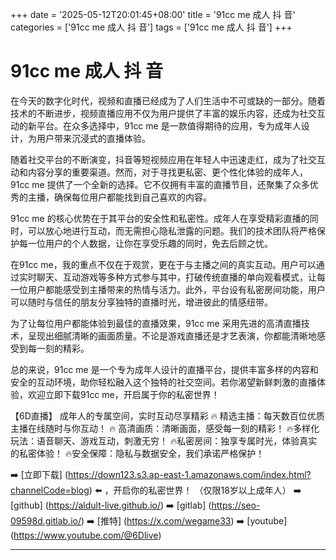 +++
date = '2025-05-12T20:01:45+08:00'
title = '91cc me 成人 抖 音'
categories = ['91cc me 成人 抖 音']
tags = ['91cc me 成人 抖 音']
+++

# 91cc me 成人 抖 音

在今天的数字化时代，视频和直播已经成为了人们生活中不可或缺的一部分。随着技术的不断进步，视频直播应用不仅为用户提供了丰富的娱乐内容，还成为社交互动的新平台。在众多选择中，91cc me 是一款值得期待的应用，专为成年人设计，为用户带来沉浸式的直播体验。

随着社交平台的不断演变，抖音等短视频应用在年轻人中迅速走红，成为了社交互动和内容分享的重要渠道。然而，对于寻找更私密、更个性化体验的成年人，91cc me 提供了一个全新的选择。它不仅拥有丰富的直播节目，还聚集了众多优秀的主播，确保每位用户都能找到自己喜欢的内容。

91cc me 的核心优势在于其平台的安全性和私密性。成年人在享受精彩直播的同时，可以放心地进行互动，而无需担心隐私泄露的问题。我们的技术团队将严格保护每一位用户的个人数据，让你在享受乐趣的同时，免去后顾之忧。

在91cc me，我的重点不仅在于观赏，更在于与主播之间的真实互动。用户可以通过实时聊天、互动游戏等多种方式参与其中，打破传统直播的单向观看模式，让每一位用户都能感受到主播带来的热情与活力。此外，平台设有私密房间功能，用户可以随时与信任的朋友分享独特的直播时光，增进彼此的情感纽带。

为了让每位用户都能体验到最佳的直播效果，91cc me 采用先进的高清直播技术，呈现出细腻清晰的画面质量。不论是游戏直播还是才艺表演，你都能清晰地感受到每一刻的精彩。

总的来说，91cc me 是一个专为成年人设计的直播平台，提供丰富多样的内容和安全的互动环境，助你轻松融入这个独特的社交空间。若你渴望新鲜刺激的直播体验，欢迎立即下载91cc me，开启属于你的私密世界！

【6D直播】
成年人的专属空间，实时互动尽享精彩
🔥 精选主播：每天数百位优质主播在线随时与你互动！
🔥 高清画质：清晰画面，感受每一刻的精彩！
🔥多样化玩法：语音聊天、游戏互动，刺激无穷！
🔥私密房间：独享专属时光，体验真实的私密体验！
🔥安全保障：隐私与数据安全，我们承诺严格保护！

➡️ [立即下载] (https://down123.s3.ap-east-1.amazonaws.com/index.html?channelCode=blog) ⬅️ ，开启你的私密世界！ 
（仅限18岁以上成年人）
➡️ [github] (https://aldult-live.github.io/)
➡️ [gitlab] (https://seo-09598d.gitlab.io/)
➡️ [推特] (https://x.com/wegame33)
➡️ [youtube] (https://www.youtube.com/@6Dlive)

---
